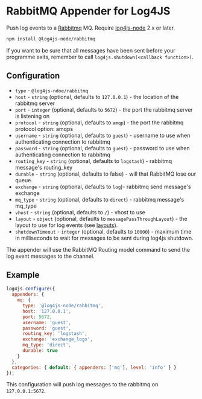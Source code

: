 # RabbitMQ Appender for Log4JS

Push log events to a [Rabbitmq](https://www.rabbitmq.com/) MQ. Require [log4js-node](https://github.com/log4js-node/log4js-node) 2.x or later.

```bash
npm install @log4js-node/rabbitmq
```

If you want to be sure that all messages have been sent before your programme exits, remember to call `log4js.shutdown(<callback function>)`.

## Configuration

* `type` - `@log4js-ndoe/rabbitmq`
* `host` - `string` (optional, defaults to `127.0.0.1`) - the location of the rabbitmq server
* `port` - `integer` (optional, defaults to `5672`) - the port the rabbitmq server is listening on
* `protocol` - `string` (optional, defaults to `amqp`) - the port the rabbitmq protocol option: amqps
* `username` - `string` (optional, defaults to `guest`) - username to use when authenticating connection to rabbitmq
* `password` - `string` (optional, defaults to `guest`) - password to use when authenticating connection to rabbitmq
* `routing_key` - `string` (optional, defaults to `logstash`) - rabbitmq message's routing_key
* `durable` - `string` (optional, defaults to false) - will that RabbitMQ lose our queue.
* `exchange` - `string` (optional, defaults to `log`)- rabbitmq send message's exchange
* `mq_type` - `string` (optional, defaults to `direct`) - rabbitmq message's mq_type
* `vhost` - `string` (optional, defaults to `/`) - vhost to use
* `layout` - `object` (optional, defaults to `messagePassThroughLayout`) - the layout to use for log events (see [layouts](layouts.md)).
* `shutdownTimeout` - `integer` (optional, defaults to `10000`) - maximum time in milliseconds to wait for messages to be sent during log4js shutdown.

The appender will use the RabbitMQ Routing model command to send the log event messages to the channel.

## Example

```javascript
log4js.configure({
  appenders: {
    mq: {
      type: '@log4js-node/rabbitmq',
      host: '127.0.0.1',
      port: 5672,
      username: 'guest',
      password: 'guest',
      routing_key: 'logstash',
      exchange: 'exchange_logs',
      mq_type: 'direct',
      durable: true
    }
  },
  categories: { default: { appenders: ['mq'], level: 'info' } }
});
```

This configuration will push log messages to the rabbitmq on `127.0.0.1:5672`.
